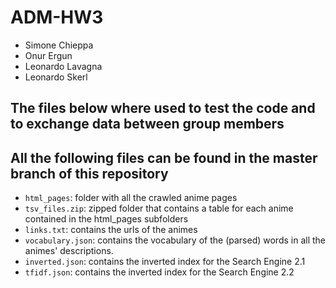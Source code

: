 # ADM-HW3
- Simone Chieppa
- Onur Ergun
- Leonardo Lavagna
- Leonardo Skerl
## The files below where used to test the code and to exchange data between group members
## All the following files can be found in the master branch of this repository
- `html_pages`: folder with all the crawled anime pages
- `tsv_files.zip`: zipped folder that contains a table for each anime contained in the html_pages subfolders
- `links.txt`: contains the urls of the animes
- `vocabulary.json`: contains the vocabulary of the (parsed) words in all the animes' descriptions.
- `inverted.json`: contains the inverted index for the Search Engine 2.1
- `tfidf.json`: contains the inverted index for the Search Engine 2.2

